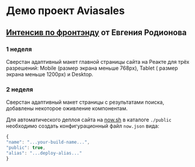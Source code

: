 # Демо проект Aviasales

## [Интенсив по фронтэнду](https://erodionov.ru/frontend-feb) от Евгения Родионова

### 1 неделя

Сверстан адаптивный макет главной страницы сайта на Реакте для трёх разрешений: Mobile (размер экрана меньше 768px), Tablet ( размер экрана меньше 1200px) и Desktop.

### 2 неделя

Сверстан адаптивный макет страницы с результатами поиска, добавлены некоторое оживление компонентам.

Для автоматического деплоя сайта на [now.sh](http://now.sh) в каталоге `./public` необходимо создать конфигурационный файл `now.json` вида:

```javascript
{
"name": "...your-build-name...",
"public": true,
"alias": "...deploy-alias..."
}
```
